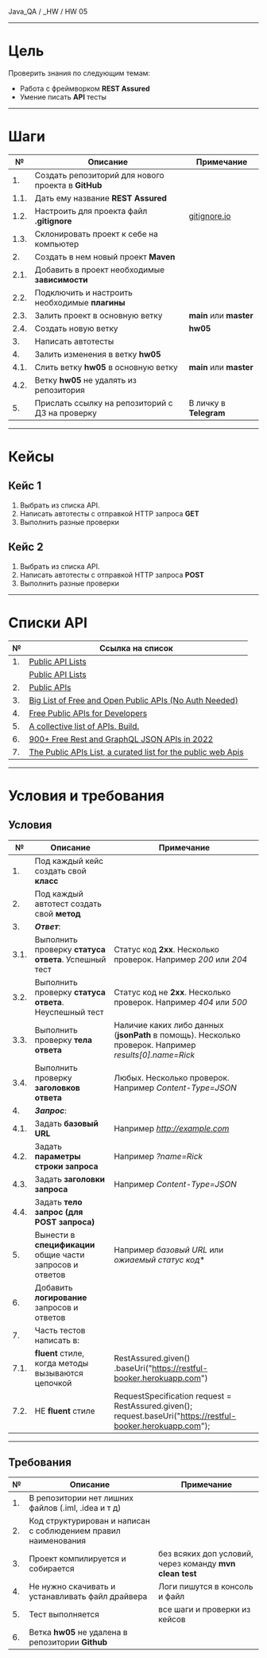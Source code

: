 Java_QA / _HW / HW 05

***

# Цель

Проверить знания по следующим темам:

* Работа с фреймворком **REST Assured**
* Умение писать **API** тесты

***

# Шаги

| №    | Описание                                            | Примечание                                |
|------|-----------------------------------------------------|-------------------------------------------|
| 1.   | Создать репозиторий для нового проекта в **GitHub** |                                           |
| 1.1. | Дать ему название **REST Assured**                  |                                           |
| 1.2. | Настроить для проекта файл **.gitignore**           | [gitignore.io](https://www.gitignore.io/) |
| 1.3. | Склонировать проект к себе на компьютер             |                                           |
| 2.   | Создать в нем новый проект **Maven**                |                                           |
| 2.1. | Добавить в проект необходимые **зависимости**       |                                           |
| 2.2. | Подключить и настроить необходимые **плагины**      |                                           |
| 2.3. | Залить проект в основную ветку                      | **main** или **master**                   |
| 2.4. | Создать новую ветку                                 | **hw05**                                  |
| 3.   | Написать автотесты                                  |                                           |
| 4.   | Залить изменения в ветку **hw05**                   |                                           |
| 4.1. | Слить ветку **hw05** в основную ветку               | **main** или **master**                   |
| 4.2. | Ветку **hw05** не удалять из репозитория            |                                           |
| 5.   | Прислать ссылку на репозиторий с ДЗ на проверку     | В личку в **Telegram**                    |

***

# Кейсы

## Кейс 1

1. Выбрать из списка API.
2. Написать автотесты с отправкой HTTP запроса **GET**
3. Выполнить разные проверки

## Кейс 2

1. Выбрать из списка API.
2. Написать автотесты с отправкой HTTP запроса **POST**
3. Выполнить разные проверки

***

# Списки API

| №   | Ссылка на список                                                                                                                       |
|-----|----------------------------------------------------------------------------------------------------------------------------------------|
| 1.  | [Public API Lists](https://github.com/public-api-lists/public-api-lists)                                                               |
|     | [Public API Lists](https://public-api-lists.github.io/public-api-lists/)                                                               |
| 2.  | [Public APIs](https://github.com/public-apis/public-apis)                                                                              |
| 3.  | [Big List of Free and Open Public APIs (No Auth Needed)](https://mixedanalytics.com/blog/list-actually-free-open-no-auth-needed-apis/) |
| 4.  | [Free Public APIs for Developers](https://rapidapi.com/ru/collection/list-of-free-apis)                                                |
| 5.  | [A collective list of APIs. Build.](https://apilist.fun/)                                                                              |
| 6.  | [900+ Free Rest and GraphQL JSON APIs in 2022](https://www.jsonapi.co/public-api)                                                      |
| 7.  | [The Public APIs List, a curated list for the public web Apis](https://apislist.com/)                                                  |

***

# Условия и требования

## Условия

| №    | Описание                                                  | Примечание                                                                                                       |
|------|-----------------------------------------------------------|------------------------------------------------------------------------------------------------------------------|
| 1.   | Под каждый кейс создать свой **класс**                    |                                                                                                                  |
| 2.   | Под каждый автотест создать свой **метод**                |                                                                                                                  |
| 3.   | ***Ответ***:                                              |                                                                                                                  |
| 3.1. | Выполнить проверку **статуса ответа**. Успешный тест      | Статус код **2хх**. Несколько проверок. Например *200* или *204*                                                 |
| 3.2. | Выполнить проверку **статуса ответа**. Неуспешный тест    | Статус код не **2хх**. Несколько проверок. Например *404* или *500*                                              |
| 3.3. | Выполнить проверку **тела ответа**                        | Наличие каких либо данных (**jsonPath** в помощь). Несколько проверок. Например *results[0].name=Rick*           |
| 3.4. | Выполнить проверку **заголовков ответа**                  | Любых. Несколько проверок. Например *Content-Type=JSON*                                                          |
| 4.   | ***Запрос***:                                             |                                                                                                                  |
| 4.1. | Задать **базовый URL**                                    | Например *http://example.com*                                                                                    |
| 4.2. | Задать **параметры строки запроса**                       | Например *?name=Rick*                                                                                            |
| 4.3. | Задать **заголовки запроса**                              | Например *Content-Type=JSON*                                                                                     |
| 4.4. | Задать **тело запрос (для POST запроса)**                 |                                                                                                                  |
| 5.   | Вынести в **спецификации** общие части запросов и ответов | Например *базовый URL* или *ожиаемый статус код**                                                                |
| 6.   | Добавить **логирование** запросов и ответов               |                                                                                                                  |
| 7.   | Часть тестов написать в:                                  |                                                                                                                  |
| 7.1. | **fluent** стиле, когда методы вызываются цепочкой        | RestAssured.given()<br/>.baseUri("https://restful-booker.herokuapp.com")                                         |
| 7.2. | НЕ **fluent** стиле                                       | RequestSpecification request = RestAssured.given();<br/>request.baseUri("https://restful-booker.herokuapp.com"); |

***

## Требования

| №   | Описание                                                       | Примечание                                               |
|-----|----------------------------------------------------------------|----------------------------------------------------------|
| 1.  | В репозитории нет лишних файлов (.iml, .idea и т д)            |                                                          |
| 2.  | Код структурирован и написан с соблюдением правил наименования |                                                          |
| 3.  | Проект компилируется и собирается                              | без всяких доп условий, через команду **mvn clean test** |
| 4.  | Не нужно скачивать и устанавливать файл драйвера               | Логи пишутся в консоль и файл                            |                                                          |
| 5.  | Тест выполняется                                               | все шаги и проверки из кейсов                            |
| 6.  | Ветка **hw05** не удалена в репозитории **Github**             |                                                          |
